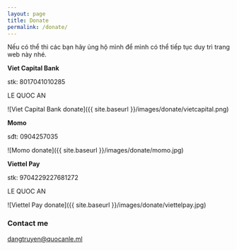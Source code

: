 ```yaml
---
layout: page
title: Donate
permalink: /donate/
---
```


Nếu có thể thì các bạn hãy ủng hộ mình để mình có thể tiếp tục duy trì trang web này nhé.



**Viet Capital Bank**

stk: 8017041010285

LE QUOC AN

![Viet Capital Bank donate]({{ site.baseurl }}/images/donate/vietcapital.png)





**Momo**

sđt: 0904257035

![Momo donate]({{ site.baseurl }}/images/donate/momo.jpg)





**Viettel Pay**

stk: 9704229227681272

LE QUOC AN

![Viettel Pay donate]({{ site.baseurl }}/images/donate/viettelpay.jpg)

### Contact me

[dangtruyen@quocanle.ml](mailto:dangtruyen@quocanle.ml)
